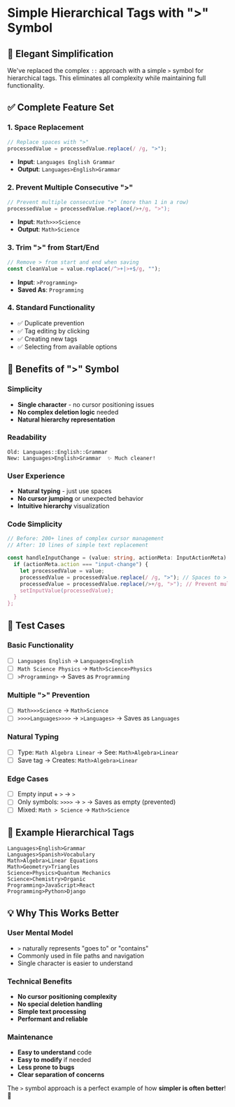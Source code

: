 # Simple Hierarchical Tags with ">" Symbol

## 🎉 **Elegant Simplification**

We've replaced the complex `::` approach with a simple `>` symbol for hierarchical tags. This eliminates all complexity while maintaining full functionality.

## ✅ **Complete Feature Set**

### **1. Space Replacement**

```typescript
// Replace spaces with ">"
processedValue = processedValue.replace(/ /g, ">");
```

- **Input**: `Languages English Grammar`
- **Output**: `Languages>English>Grammar`

### **2. Prevent Multiple Consecutive ">"**

```typescript
// Prevent multiple consecutive ">" (more than 1 in a row)
processedValue = processedValue.replace(/>+/g, ">");
```

- **Input**: `Math>>>Science`
- **Output**: `Math>Science`

### **3. Trim ">" from Start/End**

```typescript
// Remove > from start and end when saving
const cleanValue = value.replace(/^>+|>+$/g, "");
```

- **Input**: `>Programming>`
- **Saved As**: `Programming`

### **4. Standard Functionality**

- ✅ Duplicate prevention
- ✅ Tag editing by clicking
- ✅ Creating new tags
- ✅ Selecting from available options

## 🚀 **Benefits of ">" Symbol**

### **Simplicity**

- **Single character** - no cursor positioning issues
- **No complex deletion logic** needed
- **Natural hierarchy representation**

### **Readability**

```
Old: Languages::English::Grammar
New: Languages>English>Grammar  ✨ Much cleaner!
```

### **User Experience**

- **Natural typing** - just use spaces
- **No cursor jumping** or unexpected behavior
- **Intuitive hierarchy** visualization

### **Code Simplicity**

```typescript
// Before: 200+ lines of complex cursor management
// After: 10 lines of simple text replacement

const handleInputChange = (value: string, actionMeta: InputActionMeta) => {
  if (actionMeta.action === "input-change") {
    let processedValue = value;
    processedValue = processedValue.replace(/ /g, ">"); // Spaces to >
    processedValue = processedValue.replace(/>+/g, ">"); // Prevent multiple >
    setInputValue(processedValue);
  }
};
```

## 🧪 **Test Cases**

### **Basic Functionality**

- [ ] `Languages English` → `Languages>English`
- [ ] `Math Science Physics` → `Math>Science>Physics`
- [ ] `>Programming>` → Saves as `Programming`

### **Multiple ">" Prevention**

- [ ] `Math>>>Science` → `Math>Science`
- [ ] `>>>>Languages>>>>` → `>Languages>` → Saves as `Languages`

### **Natural Typing**

- [ ] Type: `Math Algebra Linear` → See: `Math>Algebra>Linear`
- [ ] Save tag → Creates: `Math>Algebra>Linear`

### **Edge Cases**

- [ ] Empty input + `>` → `>`
- [ ] Only symbols: `>>>>` → `>` → Saves as empty (prevented)
- [ ] Mixed: `Math > Science` → `Math>Science`

## 🎯 **Example Hierarchical Tags**

```
Languages>English>Grammar
Languages>Spanish>Vocabulary
Math>Algebra>Linear Equations
Math>Geometry>Triangles
Science>Physics>Quantum Mechanics
Science>Chemistry>Organic
Programming>JavaScript>React
Programming>Python>Django
```

## 💡 **Why This Works Better**

### **User Mental Model**

- `>` naturally represents "goes to" or "contains"
- Commonly used in file paths and navigation
- Single character is easier to understand

### **Technical Benefits**

- **No cursor positioning complexity**
- **No special deletion handling**
- **Simple text processing**
- **Performant and reliable**

### **Maintenance**

- **Easy to understand** code
- **Easy to modify** if needed
- **Less prone to bugs**
- **Clear separation of concerns**

The `>` symbol approach is a perfect example of how **simpler is often better**! 🎯
